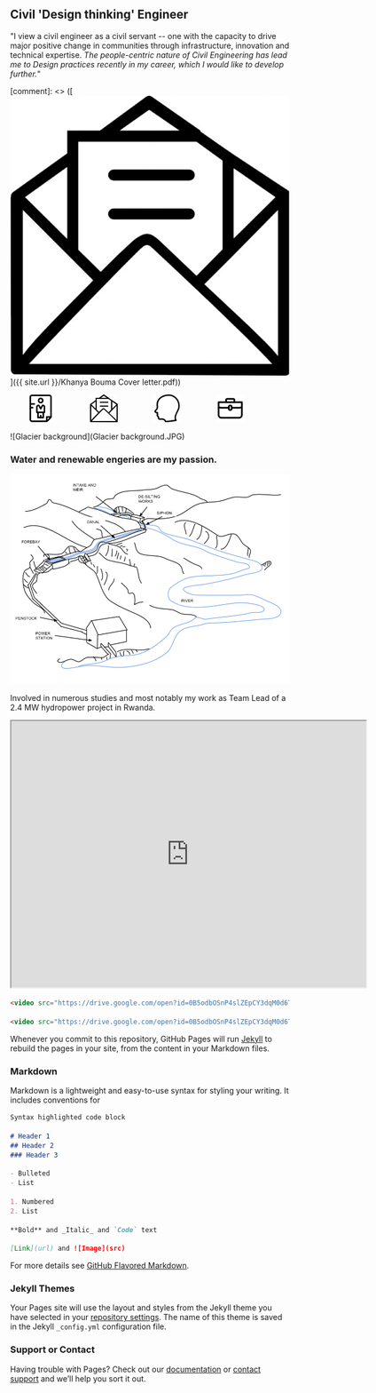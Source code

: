 ## Civil 'Design thinking' Engineer

"I view a civil engineer as a civil servant -- one with the capacity to drive major positive change in communities through infrastructure, innovation and technical expertise.
_The people-centric nature of Civil Engineering has lead me to Design practices recently in my career, which I would like to develop further._"

[comment]: <> ([![Letter icon](Letter.jpg)]({{ site.url }}/Khanya Bouma Cover letter.pdf))

<a href="{{ site.url }}/Khanya Bouma CV.pdf"> <img src="CV.png" alt="CV" style="width:50px;height:50px;" hspace="30"></a>
<a href="{{ site.url }}/Khanya Bouma Cover letter.pdf"> <img src="Letter.jpg" alt="Letter" style="width:50x;height:50px;" hspace="30"></a> 
<a href="{{ site.url }}/Khanya Bouma General Reference.pdf"> <img src="References.jpg" alt="References" style="width:50px;height:50px;"  hspace="30"></a>
<a href="{{ site.url }}/Khanya Bouma Project Experience.pdf"> <img src="Experience.png" alt="Experience" style="width:50px;height:50px;"  hspace="30"></a>

![Glacier background](Glacier background.JPG)

### Water and renewable engeries are my passion.

![HydropowerSketch](HydroPower.png)

Involved in numerous studies and most notably my work as Team Lead of a 2.4 MW hydropower project in Rwanda.

<div>
<iframe src="https://drive.google.com/open?id=0B5odbOSnP4slMFlBT240MmxBbVU" width="640" height="480"></iframe>
</div>

```html                                                                                                   
<video src="https://drive.google.com/open?id=0B5odbOSnP4slZEpCY3dqM0d6TWc" poster="Ntaruka Poster Image.png" width="320" height="200" controls preload></video>

<video src="https://drive.google.com/open?id=0B5odbOSnP4slZEpCY3dqM0d6TWc" width="320" height="200" controls preload></video>
```

Whenever you commit to this repository, GitHub Pages will run [Jekyll](https://jekyllrb.com/) to rebuild the pages in your site, from the content in your Markdown files.

### Markdown

Markdown is a lightweight and easy-to-use syntax for styling your writing. It includes conventions for

```markdown
Syntax highlighted code block

# Header 1
## Header 2
### Header 3

- Bulleted
- List

1. Numbered
2. List

**Bold** and _Italic_ and `Code` text

[Link](url) and ![Image](src)
```

For more details see [GitHub Flavored Markdown](https://guides.github.com/features/mastering-markdown/).

### Jekyll Themes

Your Pages site will use the layout and styles from the Jekyll theme you have selected in your [repository settings](https://github.com/KhanyaBouma/khanyabouma.github.io/settings). The name of this theme is saved in the Jekyll `_config.yml` configuration file.

### Support or Contact

Having trouble with Pages? Check out our [documentation](https://help.github.com/categories/github-pages-basics/) or [contact support](https://github.com/contact) and we’ll help you sort it out.
